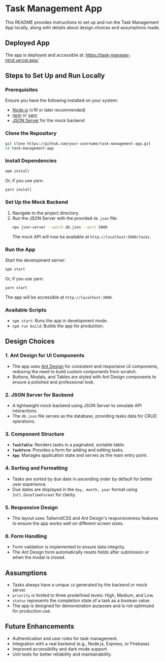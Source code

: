# Task Management App

This README provides instructions to set up and run the Task Management App locally, along with details about design choices and assumptions made.

## Deployed App

The app is deployed and accessible at: https://task-manager-ntnd.vercel.app/

## Steps to Set Up and Run Locally

### Prerequisites

Ensure you have the following installed on your system:

- [Node.js](https://nodejs.org/) (v16 or later recommended)
- [npm](https://www.npmjs.com/) or [yarn](https://yarnpkg.com/)
- [JSON Server](https://github.com/typicode/json-server) for the mock backend

### Clone the Repository

```bash
git clone https://github.com/your-username/task-management-app.git
cd task-management-app
```

### Install Dependencies

```bash
npm install
```

Or, if you use yarn:

```bash
yarn install
```

### Set Up the Mock Backend

1. Navigate to the project directory.
2. Run the JSON Server with the provided `db.json` file:
   ```bash
   npx json-server --watch db.json --port 5000
   ```
   The mock API will now be available at `http://localhost:5000/tasks`.

### Run the App

Start the development server:

```bash
npm start
```

Or, if you use yarn:

```bash
yarn start
```

The app will be accessible at `http://localhost:3000`.

### Available Scripts

- `npm start`: Runs the app in development mode.
- `npm run build`: Builds the app for production.

## Design Choices

### 1. **Ant Design for UI Components**

- The app uses [Ant Design](https://ant.design/) for consistent and responsive UI components, reducing the need to build custom components from scratch.
- Buttons, Modals, and Tables are styled with Ant Design components to ensure a polished and professional look.

### 2. **JSON Server for Backend**

- A lightweight mock backend using JSON Server to simulate API interactions.
- The `db.json` file serves as the database, providing tasks data for CRUD operations.

### 3. **Component Structure**

- **`TaskTable`**: Renders tasks in a paginated, sortable table.
- **`TaskForm`**: Provides a form for adding and editing tasks.
- **`App`**: Manages application state and serves as the main entry point.

### 4. **Sorting and Formatting**

- Tasks are sorted by due date in ascending order by default for better user experience.
- Due dates are displayed in the `day, month, year` format using `Intl.DateTimeFormat` for clarity.

### 5. **Responsive Design**

- The layout uses TailwindCSS and Ant Design's responsiveness features to ensure the app works well on different screen sizes.

### 6. **Form Handling**

- Form validation is implemented to ensure data integrity.
- The Ant Design form automatically resets fields after submission or when the modal is closed.

## Assumptions

- Tasks always have a unique `id` generated by the backend or mock server.
- `priority` is limited to three predefined levels: High, Medium, and Low.
- `status` represents the completion state of a task as a boolean value.
- The app is designed for demonstration purposes and is not optimized for production use.

## Future Enhancements

- Authentication and user roles for task management.
- Integration with a real backend (e.g., Node.js, Express, or Firebase).
- Improved accessibility and dark mode support.
- Unit tests for better reliability and maintainability.

